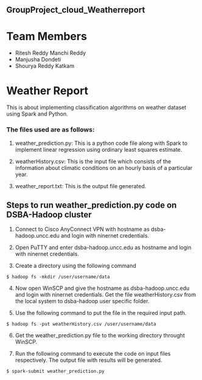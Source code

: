 ## GroupProject_cloud_Weatherreport

# Team Members
+ Ritesh Reddy Manchi Reddy
+ Manjusha Dondeti
+ Shourya Reddy Katkam

# Weather Report 
This is about implementing classification algorithms on weather dataset using Spark and Python.

### The files used are as follows:
1. weather_prediction.py: This is a python code file along with Spark to implement linear regression using ordinary least squares estimate.

2. weatherHistory.csv: This is the input file which consists of the information about climatic conditions on an hourly basis of a particular year.

3. weather_report.txt: This is the output file generated.

## Steps to run weather_prediction.py code on DSBA-Hadoop cluster
1. Connect to Cisco AnyConnect VPN with hostname as dsba-hadoop.uncc.edu and login with ninernet credentials.
 
2. Open PuTTY and enter dsba-hadoop.uncc.edu as hostname and login with ninernet credentials.
 
3. Create a directory using the following command
```
$ hadoop fs -mkdir /user/username/data
```
4. Now open WinSCP and give the hostname as dsba-hadoop.uncc.edu and login with ninernet credentials. Get the file weatherHistory.csv from the local system to dsba-hadoop user specific folder.
 
5. Use the following command to put the file in the required input path.
```
$ hadoop fs -put weatherHistory.csv /user/username/data
```
 
6. Get the weather_prediction.py file to the working directory throught WinSCP.

7. Run the following command to execute the code on input files respectively. The output file with results will be generated.
```
$ spark-submit weather_prediction.py
```
